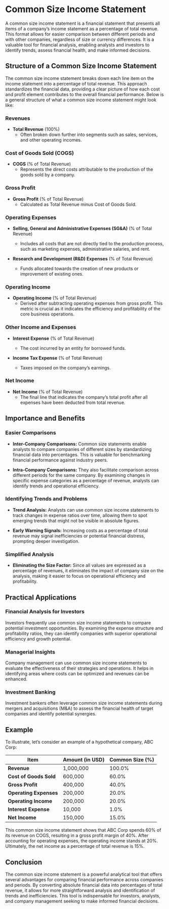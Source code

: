 # Common Size Income Statement

A common size income statement is a financial statement that presents all items of a company’s income statement as a percentage of total revenue. This format allows for easier comparison between different periods and with other companies, regardless of size or currency differences. It is a valuable tool for financial analysis, enabling analysts and investors to identify trends, assess financial health, and make informed decisions.

## Structure of a Common Size Income Statement

The common size income statement breaks down each line item on the income statement into a percentage of total revenue. This approach standardizes the financial data, providing a clear picture of how each cost and profit element contributes to the overall financial performance. Below is a general structure of what a common size income statement might look like:

### Revenues

- **Total Revenue** (100%)
  - Often broken down further into segments such as sales, services, and other operating incomes.

### Cost of Goods Sold (COGS)

- **COGS** (% of Total Revenue)
  - Represents the direct costs attributable to the production of the goods sold by a company.

### Gross Profit

- **Gross Profit** (% of Total Revenue)
  - Calculated as Total Revenue minus Cost of Goods Sold. 

### Operating Expenses

- **Selling, General and Administrative Expenses (SG&A)** (% of Total Revenue)
  - Includes all costs that are not directly tied to the production process, such as marketing expenses, administrative salaries, and rent.

- **Research and Development (R&D) Expenses** (% of Total Revenue)
  - Funds allocated towards the creation of new products or improvement of existing ones.

### Operating Income

- **Operating Income** (% of Total Revenue)
  - Derived after subtracting operating expenses from gross profit. This metric is crucial as it indicates the efficiency and profitability of the core business operations.

### Other Income and Expenses

- **Interest Expense** (% of Total Revenue)
  - The cost incurred by an entity for borrowed funds.

- **Income Tax Expense** (% of Total Revenue)
  - Taxes imposed on the company’s earnings.

### Net Income

- **Net Income** (% of Total Revenue)
  - The final line that indicates the company’s total profit after all expenses have been deducted from total revenue.

## Importance and Benefits

### Easier Comparisons

- **Inter-Company Comparisons:**
  Common size statements enable analysts to compare companies of different sizes by standardizing financial data into percentages. This is valuable for benchmarking financial performance against industry peers.

- **Intra-Company Comparisons:**
  They also facilitate comparison across different periods for the same company. By examining changes in specific expense categories as a percentage of revenue, analysts can identify trends and operational efficiency.

### Identifying Trends and Problems

- **Trend Analysis:**
  Analysts can use common size income statements to track changes in expense ratios over time, allowing them to spot emerging trends that might not be visible in absolute figures.

- **Early Warning Signals:**
  Increasing costs as a percentage of total revenue may signal inefficiencies or potential financial distress, prompting deeper investigation.

### Simplified Analysis

- **Eliminating the Size Factor:**
  Since all values are expressed as a percentage of revenues, it eliminates the impact of company size on the analysis, making it easier to focus on operational efficiency and profitability.

## Practical Applications

### Financial Analysis for Investors

Investors frequently use common size income statements to compare potential investment opportunities. By examining the expense structure and profitability ratios, they can identify companies with superior operational efficiency and growth potential.

### Managerial Insights

Company management can use common size income statements to evaluate the effectiveness of their strategies and operations. It helps in identifying areas where costs can be optimized and revenues can be enhanced.

### Investment Banking

Investment bankers often leverage common size income statements during mergers and acquisitions (M&A) to assess the financial health of target companies and identify potential synergies.

## Example

To illustrate, let’s consider an example of a hypothetical company, ABC Corp:

| **Item** | **Amount (in USD)** | **Common Size (%)** |
|----------|---------------------|---------------------|
| **Revenue**              | 1,000,000 | 100.0% |
| **Cost of Goods Sold**   | 600,000   | 60.0%  |
| **Gross Profit**         | 400,000   | 40.0%  |
| **Operating Expenses**   | 200,000   | 20.0%  |
| **Operating Income**     | 200,000   | 20.0%  |
| **Interest Expense**     | 10,000    | 1.0%   |
| **Net Income**           | 150,000   | 15.0%  |

This common size income statement shows that ABC Corp spends 60% of its revenue on COGS, resulting in a gross profit margin of 40%. After accounting for operating expenses, the operating income stands at 20%. Ultimately, the net income as a percentage of total revenue is 15%.

## Conclusion

The common size income statement is a powerful analytical tool that offers several advantages for comparing financial performance across companies and periods. By converting absolute financial data into percentages of total revenue, it allows for more straightforward analysis and identification of trends and inefficiencies. This tool is indispensable for investors, analysts, and company management seeking to make informed financial decisions.